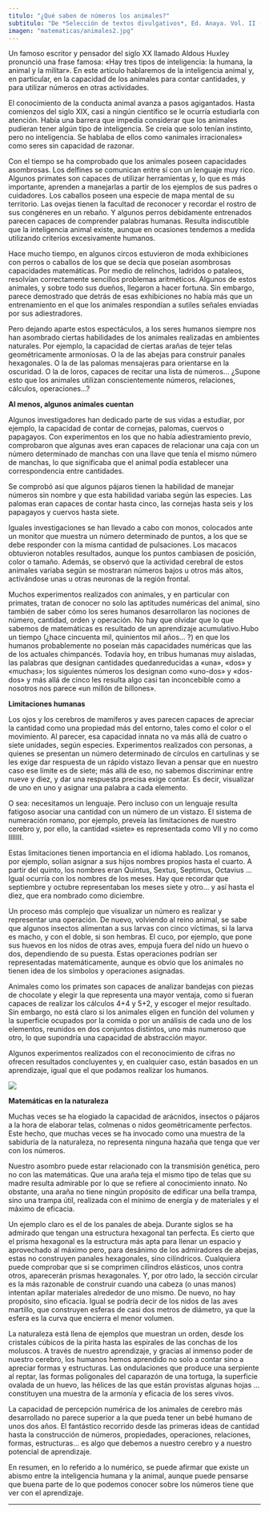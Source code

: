 ```yaml
---
titulo: "¿Qué saben de números los animales?"
subtitulo: "De *Selección de textos divulgativos*, Ed. Anaya. Vol. II (2º de Secundaria)"
imagen: "matematicas/animales2.jpg"
---
```

Un famoso escritor y pensador del siglo XX llamado Aldous Huxley pronunció una frase famosa: «Hay tres tipos de inteligencia: la humana, la animal y la militar». En este artículo hablaremos de la inteligencia animal y, en particular, en la capacidad de los animales para contar cantidades, y para utilizar números en otras actividades.

El conocimiento de la conducta animal avanza a pasos agigantados. Hasta comienzos del siglo XIX, casi a ningún científico se le ocurría estudiarla con atención. Había una barrera que impedía considerar que los animales pudieran tener algún tipo de inteligencia. Se creía que solo tenían instinto, pero no inteligencia. Se hablaba de ellos como «animales irracionales» como seres sin capacidad de razonar.

Con el tiempo se ha comprobado que los animales poseen capacidades asombrosas. Los delfines se comunican entre sí con un lenguaje muy rico. Algunos primates son capaces de utilizar herramientas y, lo que es más importante, aprenden a manejarlas a partir de los ejemplos de sus padres o cuidadores. Los caballos poseen una especie de mapa mental de su territorio. Las ovejas tienen la facultad de reconocer y recordar el rostro de sus congéneres en un rebaño. Y algunos perros debidamente entrenados parecen capaces de comprender palabras humanas. Resulta indiscutible que la inteligencia animal existe, aunque en ocasiones tendemos a medida utilizando criterios excesivamente humanos.

Hace mucho tiempo, en algunos circos estuvieron de moda exhibiciones con perros o caballos de los que se decía que poseían asombrosas capacidades matemáticas. Por medio de relinchos, ladridos o pataleos, resolvían correctamente sencillos problemas aritméticos. Algunos de estos animales, y sobre todo sus dueños, llegaron a hacer fortuna. Sin embargo, parece demostrado que detrás de esas exhibiciones no había más que un entrenamiento en el que los animales respondían a sutiles señales enviadas por sus adiestradores.

Pero dejando aparte estos espectáculos, a los seres humanos siempre nos han asombrado ciertas habilidades de los animales realizadas en ambientes naturales. Por ejemplo, la capacidad de ciertas arañas de tejer telas geométricamente armoniosas. O la de las abejas para construir panales hexagonales. O la de las palomas mensajeras para orientarse en la oscuridad. O la de loros, capaces de recitar una lista de números… ¿Supone esto que los animales utilizan conscientemente números, relaciones, cálculos, operaciones…?

**Al menos, algunos animales cuentan**

Algunos investigadores han dedicado parte de sus vidas a estudiar, por ejemplo, la capacidad de contar de cornejas, palomas, cuervos o papagayos. Con experimentos en los que no había adiestramiento previo, comprobaron que algunas aves eran capaces de relacionar una caja con un número determinado de manchas con una llave que tenía el mismo número de manchas, lo que significaba que el animal podía establecer una correspondencia entre cantidades.

Se comprobó así que algunos pájaros tienen la habilidad de manejar números sin nombre y que esta habilidad variaba según las especies. Las palomas eran capaces de contar hasta cinco, las cornejas hasta seis y los papagayos y cuervos hasta siete.

Iguales investigaciones se han llevado a cabo con monos, colocados ante un monitor que muestra un número determinado de puntos, a los que se debe responder con la misma cantidad de pulsaciones. Los macacos obtuvieron notables resultados, aunque los puntos cambiasen de posición, color o tamaño. Además, se observó que la actividad cerebral de estos animales variaba según se mostraran números bajos u otros más altos, activándose unas u otras neuronas de la región frontal.

Muchos experimentos realizados con animales, y en particular con primates, tratan de conocer no solo las aptitudes numéricas del animal, sino también de saber cómo los seres humanos desarrollaron las nociones de número, cantidad, orden y operación. No hay que olvidar que lo que sabemos de matemáticas es resultado de un aprendizaje acumulativo.Hubo un tiempo (¿hace cincuenta mil, quinientos mil años… ?) en que los humanos probablemente no poseían más capacidades numéricas que las de los actuales chimpancés. Todavía hoy, en tribus humanas muy aisladas, las palabras que designan cantidades quedanreducidas a «una», «dos» y «muchas»; los siguientes números los designan como «uno-dos» y «dos-dos» y más allá de cinco les resulta algo casi tan inconcebible como a nosotros nos parece «un millón de billones».

**Limitaciones humanas**

Los ojos y los cerebros de mamíferos y aves parecen capaces de apreciar la cantidad como una propiedad más del entorno, tales como el color o el movimiento. Al parecer, esa capacidad innata no va más allá de cuatro o siete unidades, según especies. Experimentos realizados con personas, a quienes se presentan un número determinado de círculos en cartulinas y se les exige dar respuesta de un rápido vistazo llevan a pensar que en nuestro caso ese límite es de siete; más allá de eso, no sabemos discriminar entre nueve y diez, y dar una respuesta precisa exige contar. Es decir, visualizar de uno en uno y asignar una palabra a cada elemento.

O sea: necesitamos un lenguaje. Pero incluso con un lenguaje resulta fatigoso asociar una cantidad con un número de un vistazo. El sistema de numeración romano, por ejemplo, preveía las limitaciones de nuestro cerebro y, por ello, la cantidad «siete» es representada como VII y no como IIIIIII.

Estas limitaciones tienen importancia en el idioma hablado. Los romanos, por ejemplo, solían asignar a sus hijos nombres propios hasta el cuarto. A partir del quinto, los nombres eran Quintus, Sextus, Septimus, Octavius … Igual ocurría con los nombres de los meses. Hay que recordar que septiembre y octubre representaban los meses siete y otro… y así hasta el diez, que era nombrado como diciembre.

Un proceso más complejo que visualizar un número es realizar y representar una operación. De nuevo, volviendo al reino animal, se sabe que algunos insectos alimentan a sus larvas con cinco víctimas, si la larva es macho, y con el doble, si son hembras. El cuco, por ejemplo, que pone sus huevos en los nidos de otras aves, empuja fuera del nido un huevo o dos, dependiendo de su puesta. Estas operaciones podrían ser representadas matemáticamente, aunque es obvio que los animales no tienen idea de los símbolos y operaciones asignadas.

Animales como los primates son capaces de analizar bandejas con piezas de chocolate y elegir la que representa una mayor ventaja, como si fueran capaces de realizar los cálculos 4+4 y 5+2, y escoger el mejor resultado. Sin embargo, no está claro si los animales eligen en función del volumen y la superficie ocupados por la comida o por un análisis de cada uno de los elementos, reunidos en dos conjuntos distintos, uno más numeroso que otro, lo que supondría una capacidad de abstracción mayor.

Algunos experimentos realizados con el reconocimiento de cifras no ofrecen resultados concluyentes y, en cualquier caso, están basados en un aprendizaje, igual que el que podamos realizar los humanos.

![](/imagenes/matematicas/animales1.jpg)

**Matemáticas en la naturaleza**

Muchas veces se ha elogiado la capacidad de arácnidos, insectos o pájaros a la hora de elaborar telas, colmenas o nidos geométricamente perfectos. Este hecho, que muchas veces se ha invocado como una muestra de la sabiduría de la naturaleza, no representa ninguna hazaña que tenga que ver con los números.

Nuestro asombro puede estar relacionado con la transmisión genética, pero no con las matemáticas. Que una araña teja el mismo tipo de telas que su madre resulta admirable por lo que se refiere al conocimiento innato. No obstante, una araña no tiene ningún propósito de edificar una bella trampa, sino una trampa útil, realizada con el mínimo de energía y de materiales y el máximo de eficacia.

Un ejemplo claro es el de los panales de abeja. Durante siglos se ha admirado que tengan una estructura hexagonal tan perfecta. Es cierto que el prisma hexagonal es la estructura más apta para llenar un espacio y aprovechado al máximo pero, para desánimo de los admiradores de abejas, estas no construyen panales hexagonales, sino cilíndricos. Cualquiera puede comprobar que si se comprimen cilindros elásticos, unos contra otros, aparecerán prismas hexagonales. Y, por otro lado, la sección circular es la más razonable de construir cuando una cabeza (o unas manos) intentan apilar materiales alrededor de uno mismo. De nuevo, no hay propósito, sino eficacia. Igual se podría decir de los nidos de las aves martillo, que construyen esferas de casi dos metros de diámetro, ya que la esfera es la curva que encierra el menor volumen.

La naturaleza está llena de ejemplos que muestran un orden, desde los cristales cúbicos de la pirita hasta las espirales de las conchas de los moluscos. A través de nuestro aprendizaje, y gracias al inmenso poder de nuestro cerebro, los humanos hemos aprendido no solo a contar sino a apreciar formas y estructuras. Las ondulaciones que produce una serpiente al reptar, las formas poligonales del caparazón de una tortuga, la superficie ovalada de un huevo, las hélices de las que están provistas algunas hojas … constituyen una muestra de la armonía y eficacia de los seres vivos.

La capacidad de percepción numérica de los animales de cerebro más desarrollado no parece superior a la que pueda tener un bebé humano de unos dos años. El fantástico recorrido desde las primeras ideas de cantidad hasta la construcción de números, propiedades, operaciones, relaciones, formas, estructuras… es algo que debemos a nuestro cerebro y a nuestro potencial de aprendizaje.

En resumen, en lo referido a lo numérico, se puede afirmar que existe un abismo entre la inteligencia humana y la animal, aunque puede pensarse que buena parte de lo que podemos conocer sobre los números tiene que ver con el aprendizaje.

* * *
